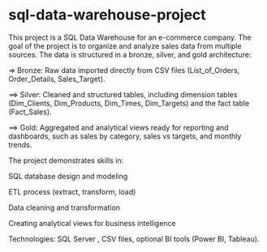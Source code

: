 # sql-data-warehouse-project
This project is a SQL Data Warehouse for an e-commerce company. The goal of the project is to organize and analyze sales data from multiple sources. The data is structured in a bronze, silver, and gold architecture:

  =>  Bronze: Raw data imported directly from CSV files (List_of_Orders, Order_Details, Sales_Target).
  
  ==> Silver: Cleaned and structured tables, including dimension tables (Dim_Clients, Dim_Products, Dim_Times, Dim_Targets) and the fact table (Fact_Sales).
  
 ==>  Gold: Aggregated and analytical views ready for reporting and dashboards, such as sales by category, sales vs targets, and monthly trends.
  
  The project demonstrates skills in:
  
  SQL database design and modeling
  
  ETL process (extract, transform, load)
  
  Data cleaning and transformation
  
  Creating analytical views for business intelligence
  
  Technologies: SQL Server , CSV files, optional BI tools (Power BI, Tableau).
